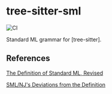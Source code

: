 # tree-sitter-sml

![CI](https://github.com/zbyrn/tree-sitter-sml/actions/workflows/ci.yml/badge.svg)

Standard ML grammar for [tree-sitter].


## References

[The Definition of Standard ML, Revised](https://github.com/SMLFamily/sml97)

[SML/NJ's Deviations from the Definition](http://mlton.org/SMLNJDeviations)

